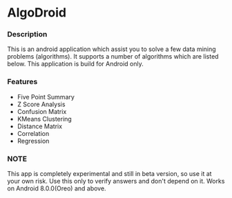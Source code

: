 # AlgoDroid

### Description

This is an android application which assist you to solve a few data mining problems (algorithms). It supports a number of algorithms which are listed below. This application is build for Android only.

### Features

- Five Point Summary
- Z Score Analysis
- Confusion Matrix
- KMeans Clustering
- Distance Matrix
- Correlation
- Regression

### NOTE
This app is completely experimental and still in beta version, so use it at your own risk. Use this only to verify answers and don't depend on it. Works on Android 8.0.0(Oreo) and above.
